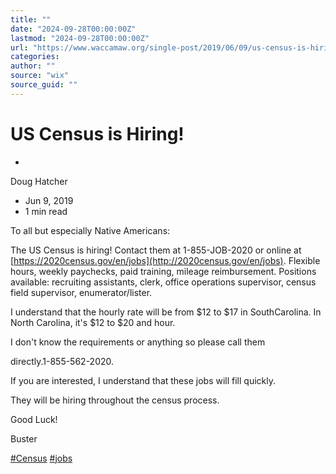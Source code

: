 ```yaml
---
title: ""
date: "2024-09-28T00:00:00Z"
lastmod: "2024-09-28T00:00:00Z"
url: "https://www.waccamaw.org/single-post/2019/06/09/us-census-is-hiring"
categories:
author: ""
source: "wix"
source_guid: ""
---
```


# US Census is Hiring!

-

Doug Hatcher
- Jun 9, 2019
- 1 min read

To all but especially Native Americans:

The US Census is hiring! Contact them at 1-855-JOB-2020 or online at [https://2020census.gov/en/jobs](http://2020census.gov/en/jobs). Flexible hours, weekly paychecks, paid training, mileage reimbursement. Positions available: recruiting assistants, clerk, office operations supervisor, census field supervisor, enumerator/lister.

I understand that the hourly rate will be from $12 to $17 in SouthCarolina. In North Carolina, it's $12 to $20 and hour.

I don't know the requirements or anything so please call them

directly.1-855-562-2020.

If you are interested, I understand that these jobs will fill quickly.

They will be hiring throughout the census process.

Good Luck!

Buster

[#Census](https://www.waccamaw.org/updates/hashtags/Census) [#jobs](https://www.waccamaw.org/updates/hashtags/jobs)

